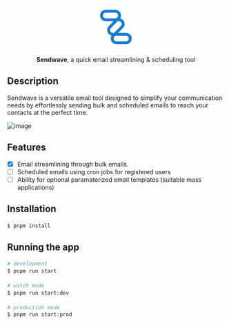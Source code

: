 <p align="center">
  <a href="https://github.com/Daniel-Brai/Sendwave" target="blank">
    <img src="https://github.com/Daniel-Brai/Sendwave/blob/main/app/client/assets/images/sendwave.svg" width="100" alt="Sendwave Logo" />
  </a>
</p>

<p align="center">
  <b>Sendwave</b>, 
  <span>a quick email streamlining & scheduling tool</span>
</p>

## Description

Sendwave is a versatile email tool designed to simplify your communication needs by effortlessly sending bulk and scheduled emails to reach your contacts at the perfect time.

![image](https://github.com/Daniel-Brai/Sendwave/assets/88239970/399af97e-010b-4d9b-a1f1-ee35456de1ef)


## Features

- [x] Email streamlining through bulk emails.
- [ ] Scheduled emails using cron jobs for registered users
- [ ] Ability for optional paramaterized email templates (suitable mass applications)

## Installation

```bash
$ pnpm install
```

## Running the app

```bash
# development
$ pnpm run start

# watch mode
$ pnpm run start:dev

# production mode
$ pnpm run start:prod
```
